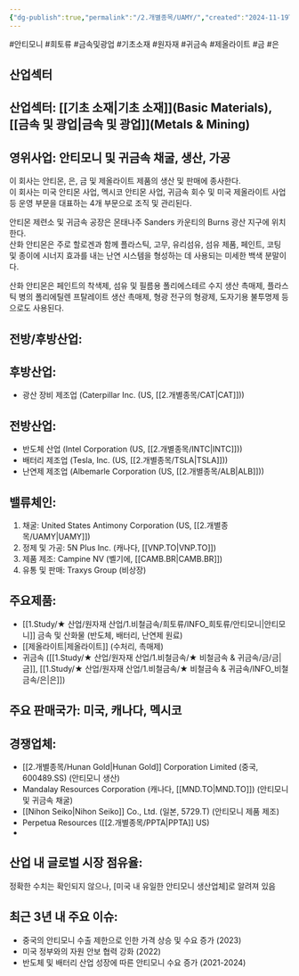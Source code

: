 ```yaml
---
{"dg-publish":true,"permalink":"/2.개별종목/UAMY/","created":"2024-11-19T16:21:57.842+09:00","updated":"2025-07-29T21:37:05.313+09:00"}
---
```


#안티모니 #희토류 #금속및광업 #기초소재 #원자재 #귀금속 #제올라이트 #금 #은 

## 산업섹터

## 산업섹터: [[기초 소재\|기초 소재]](Basic Materials), [[금속 및 광업\|금속 및 광업]](Metals & Mining)

## 영위사업: 안티모니 및 귀금속 채굴, 생산, 가공

이 회사는 안티몬, 은, 금 및 제올라이트 제품의 생산 및 판매에 종사한다.  
이 회사는 미국 안티몬 사업, 멕시코 안티몬 사업, 귀금속 회수 및 미국 제올라이트 사업 등 운영 부문을 대표하는 4개 부문으로 조직 및 관리된다.  
  
안티몬 제련소 및 귀금속 공장은 몬태나주 Sanders 카운티의 Burns 광산 지구에 위치한다.  
산화 안티몬은 주로 할로겐과 함께 플라스틱, 고무, 유리섬유, 섬유 제품, 페인트, 코팅 및 종이에 시너지 효과를 내는 난연 시스템을 형성하는 데 사용되는 미세한 백색 분말이다.  
  
산화 안티몬은 페인트의 착색제, 섬유 및 필름용 폴리에스테르 수지 생산 촉매제, 플라스틱 병의 폴리에틸렌 프탈레이트 생산 촉매제, 형광 전구의 형광제, 도자기용 불투명제 등으로도 사용된다.


## 전방/후방산업:  

## 후방산업: 

- 광산 장비 제조업 (Caterpillar Inc. (US, [[2.개별종목/CAT\|CAT]]))  

## 전방산업:

- 반도체 산업 (Intel Corporation (US, [[2.개별종목/INTC\|INTC]]))
- 배터리 제조업 (Tesla, Inc. (US, [[2.개별종목/TSLA\|TSLA]]))
- 난연제 제조업 (Albemarle Corporation (US, [[2.개별종목/ALB\|ALB]]))

## 밸류체인:

1. 채굴: United States Antimony Corporation (US, [[2.개별종목/UAMY\|UAMY]])
2. 정제 및 가공: 5N Plus Inc. (캐나다, [[VNP.TO\|VNP.TO]])
3. 제품 제조: Campine NV (벨기에, [[CAMB.BR\|CAMB.BR]])
4. 유통 및 판매: Traxys Group (비상장)

## 주요제품:

- [[1.Study/★ 산업/원자재 산업/1.비철금속/희토류/INFO_희토류/안티모니\|안티모니]] 금속 및 산화물 (반도체, 배터리, 난연제 원료)
- [[제올라이트\|제올라이트]] (수처리, 촉매제)
- 귀금속 ([[1.Study/★ 산업/원자재 산업/1.비철금속/★ 비철금속 & 귀금속/금/금\|금]], [[1.Study/★ 산업/원자재 산업/1.비철금속/★ 비철금속 & 귀금속/INFO_비철금속/은\|은]])

## 주요 판매국가: 미국, 캐나다, 멕시코

## 경쟁업체:

- [[2.개별종목/Hunan Gold\|Hunan Gold]] Corporation Limited (중국, 600489.SS) (안티모니 생산)
- Mandalay Resources Corporation (캐나다, [[MND.TO\|MND.TO]]) (안티모니 및 귀금속 채굴)
- [[Nihon Seiko\|Nihon Seiko]] Co., Ltd. (일본, 5729.T) (안티모니 제품 제조)
- Perpetua Resources ([[2.개별종목/PPTA\|PPTA]] US)
- 

## 산업 내 글로벌 시장 점유율: 

정확한 수치는 확인되지 않으나, [미국 내 유일한 안티모니 생산업체]로 알려져 있음

## 최근 3년 내 주요 이슈:

- 중국의 안티모니 수출 제한으로 인한 가격 상승 및 수요 증가 (2023)
- 미국 정부와의 자원 안보 협력 강화 (2022)
- 반도체 및 배터리 산업 성장에 따른 안티모니 수요 증가 (2021-2024)
